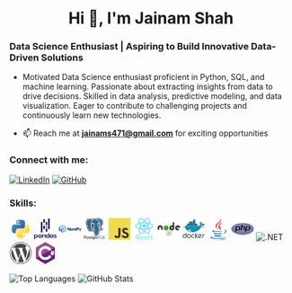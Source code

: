 <h1 align="center">Hi 👋, I'm Jainam Shah</h1>
<h3 >Data Science Enthusiast | Aspiring to Build Innovative Data-Driven Solutions</h3>

- Motivated Data Science enthusiast proficient in Python, SQL, and machine learning.  Passionate about extracting insights from data to drive decisions. Skilled in data analysis, predictive modeling, and data visualization.  Eager to contribute to challenging projects and continuously learn new technologies.

- 📫 Reach me at **jainams471@gmail.com** for exciting opportunities

<h3>Connect with me:</h3>
<p>
  <a href="https://linkedin.com/in/jainam-shah" target="_blank"><img src="https://img.icons8.com/color/48/000000/linkedin.png" alt="LinkedIn" width="40" height="40"/></a>
  <a href="https://github.com/jainamxshah" target="_blank"><img src="https://img.icons8.com/color/48/000000/github.png" alt="GitHub" width="40" height="40"/></a>
</p>

<h3>Skills:</h3>
<p>
  <img src="https://raw.githubusercontent.com/devicons/devicon/master/icons/python/python-original.svg" alt="Python" width="40" height="40"/>
  <img src="https://raw.githubusercontent.com/devicons/devicon/master/icons/pandas/pandas-original-wordmark.svg" alt="Pandas" width="40" height="40"/>
  <img src="https://raw.githubusercontent.com/devicons/devicon/master/icons/numpy/numpy-original-wordmark.svg" alt="Numpy" width="40" height="40"/>
  <img src="https://raw.githubusercontent.com/devicons/devicon/master/icons/postgresql/postgresql-original-wordmark.svg" alt="PostgreSQL" width="40" height="40"/>
  <img src="https://raw.githubusercontent.com/devicons/devicon/master/icons/javascript/javascript-original.svg" alt="JavaScript" width="40" height="40"/>
  <img src="https://raw.githubusercontent.com/devicons/devicon/master/icons/react/react-original-wordmark.svg" alt="React" width="40" height="40"/>
  <img src="https://raw.githubusercontent.com/devicons/devicon/master/icons/nodejs/nodejs-original-wordmark.svg" alt="Node.js" width="40" height="40"/>
  <img src="https://raw.githubusercontent.com/devicons/devicon/master/icons/docker/docker-original-wordmark.svg" alt="Docker" width="40" height="40"/>
  <img src="https://raw.githubusercontent.com/devicons/devicon/master/icons/java/java-original.svg" alt="Java" width="40" height="40"/>
  <img src="https://raw.githubusercontent.com/devicons/devicon/master/icons/php/php-original.svg" alt="PHP" width="40" height="40"/>
  <img src="https://raw.githubusercontent.com/devicons/devicon/master/icons/dotnet/dotnet-original-wordmark.svg" alt=".NET" width="40" height="40"/>
  <img src="https://raw.githubusercontent.com/devicons/devicon/master/icons/wordpress/wordpress-plain.svg" alt="WordPress" width="40" height="40"/>
  <img src="https://raw.githubusercontent.com/devicons/devicon/master/icons/csharp/csharp-original.svg" alt="C#" width="40" height="40"/>
</p>

<p>
  <img src="https://github-readme-stats.vercel.app/api/top-langs/?username=jainamxshah&langs_count=10&layout=compact&theme=tokyonight" alt="Top Languages" />
  <img src="https://github-readme-stats.vercel.app/api?username=jainamxshah&show_icons=true&theme=tokyonight" alt="GitHub Stats" />
</p>

